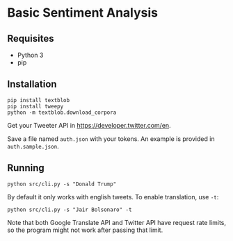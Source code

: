 # Basic Sentiment Analysis

## Requisites

* Python 3
* pip

## Installation

```
pip install textblob
pip install tweepy
python -m textblob.download_corpora
```

Get your Tweeter API in https://developer.twitter.com/en.

Save a file named `auth.json` with your tokens. An example is provided in `auth.sample.json`.

## Running 

```
python src/cli.py -s "Donald Trump"
```

By default it only works with english tweets. To enable translation, use `-t`:

```
python src/cli.py -s "Jair Bolsonaro" -t 
```

Note that both Google Translate API and Twitter API have request rate limits, so the program might not work after passing that limit.
